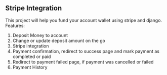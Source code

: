 ## Stripe Integration

 This project will help you fund your account wallet using stripe and django.
 Features:
 1. Deposit Money to account 
 2. Change or update deposit amount on the go
 3. Stripe integration
 4. Payment confirmation, redirect to success page and mark payment as completed or paid
 5. Redirect to payment failed page, if payment was cancelled or failed
 6. Payment History